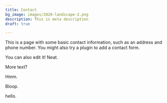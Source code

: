 ```yaml
---
title: Contact
bg_image: images/2020-landscape-2.png
description: This is meta description
draft: true

---
```

This is a page with some basic contact information, such as an address and phone number. You might also try a plugin to add a contact form.

You can also edit it! Neat.

More text?

Hmm.

Bloop.

hello.